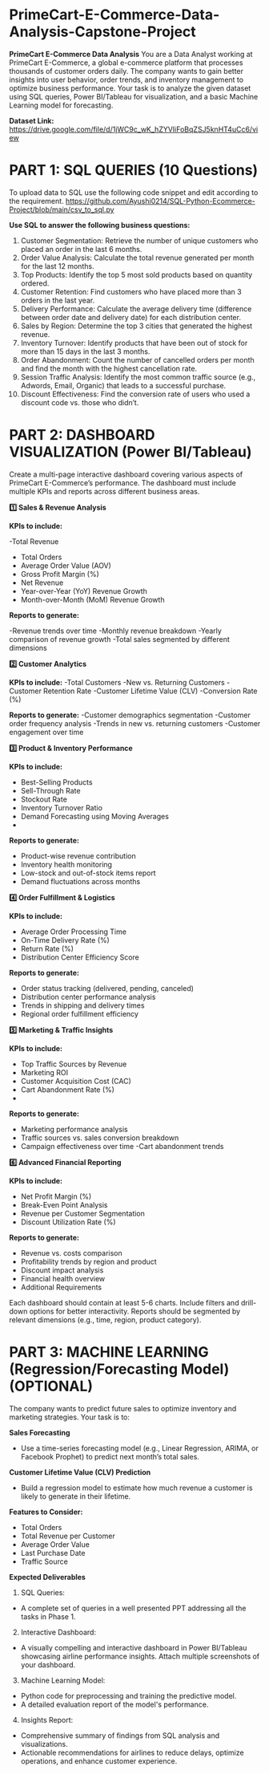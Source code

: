 # PrimeCart-E-Commerce-Data-Analysis-Capstone-Project

**PrimeCart E-Commerce Data Analysis**
You are a Data Analyst working at PrimeCart E-Commerce, a global e-commerce platform that processes thousands of customer orders daily. The company wants to gain better insights into user behavior, order trends, and inventory management to optimize business performance. Your task is to analyze the given dataset using SQL queries, Power BI/Tableau for visualization, and a basic Machine Learning model for forecasting.

**Dataset Link:** https://drive.google.com/file/d/1jWC9c_wK_hZYVIiFoBqZSJ5knHT4uCc6/view


# PART 1: SQL QUERIES (10 Questions)

To upload data to SQL use the following code snippet and edit according to the requirement.
https://github.com/Ayushi0214/SQL-Python-Ecommerce-Project/blob/main/csv_to_sql.py

**Use SQL to answer the following business questions:**
 

1. Customer Segmentation: Retrieve the number of unique customers who placed an order in the last 6 months.
2. Order Value Analysis: Calculate the total revenue generated per month for the last 12 months.
3. Top Products: Identify the top 5 most sold products based on quantity ordered.
4. Customer Retention: Find customers who have placed more than 3 orders in the last year.
5. Delivery Performance: Calculate the average delivery time (difference between order date and delivery date) for each distribution center.
6. Sales by Region: Determine the top 3 cities that generated the highest revenue.
7. Inventory Turnover: Identify products that have been out of stock for more than 15 days in the last 3 months.
8. Order Abandonment: Count the number of cancelled orders per month and find the month with the highest cancellation rate.
9. Session Traffic Analysis: Identify the most common traffic source (e.g., Adwords, Email, Organic) that leads to a successful purchase.
10. Discount Effectiveness: Find the conversion rate of users who used a discount code vs. those who didn’t.

# PART 2: DASHBOARD VISUALIZATION (Power BI/Tableau)

Create a multi-page interactive dashboard covering various aspects of PrimeCart E-Commerce’s performance. The dashboard must include multiple KPIs and reports across different business areas.

**1️⃣ Sales & Revenue Analysis**

**KPIs to include:**

-Total Revenue
- Total Orders
- Average Order Value (AOV)
- Gross Profit Margin (%)
- Net Revenue
- Year-over-Year (YoY) Revenue Growth
- Month-over-Month (MoM) Revenue Growth

**Reports to generate:**

-Revenue trends over time
-Monthly revenue breakdown
-Yearly comparison of revenue growth
-Total sales segmented by different dimensions

**2️⃣ Customer Analytics**

**KPIs to include:**
-Total Customers
-New vs. Returning Customers
-Customer Retention Rate
-Customer Lifetime Value (CLV)
-Conversion Rate (%)

**Reports to generate:**
-Customer demographics segmentation
-Customer order frequency analysis
-Trends in new vs. returning customers
-Customer engagement over time

**3️⃣ Product & Inventory Performance**

**KPIs to include:**
- Best-Selling Products
- Sell-Through Rate
- Stockout Rate
- Inventory Turnover Ratio
- Demand Forecasting using Moving Averages
- 
**Reports to generate:**
- Product-wise revenue contribution
- Inventory health monitoring
- Low-stock and out-of-stock items report
- Demand fluctuations across months

**4️⃣ Order Fulfillment & Logistics**

**KPIs to include:**
- Average Order Processing Time
- On-Time Delivery Rate (%)
- Return Rate (%)
- Distribution Center Efficiency Score

**Reports to generate:**
- Order status tracking (delivered, pending, canceled)
- Distribution center performance analysis
- Trends in shipping and delivery times
- Regional order fulfillment efficiency

**5️⃣ Marketing & Traffic Insights**

**KPIs to include:**
- Top Traffic Sources by Revenue
- Marketing ROI
- Customer Acquisition Cost (CAC)
- Cart Abandonment Rate (%)
- 
**Reports to generate:**
- Marketing performance analysis
- Traffic sources vs. sales conversion breakdown
- Campaign effectiveness over time
-Cart abandonment trends

**6️⃣ Advanced Financial Reporting**

**KPIs to include:**
- Net Profit Margin (%)
- Break-Even Point Analysis
- Revenue per Customer Segmentation
- Discount Utilization Rate (%)
  
**Reports to generate:**
- Revenue vs. costs comparison
- Profitability trends by region and product
- Discount impact analysis
- Financial health overview
- Additional Requirements

Each dashboard should contain at least 5-6 charts.
Include filters and drill-down options for better interactivity.
Reports should be segmented by relevant dimensions (e.g., time, region, product category).

# PART 3: MACHINE LEARNING (Regression/Forecasting Model)    (OPTIONAL)
 The company wants to predict future sales to optimize inventory and marketing strategies. Your task is to:

**Sales Forecasting**
- Use a time-series forecasting model (e.g., Linear Regression, ARIMA, or Facebook Prophet) to predict next month’s total sales.

**Customer Lifetime Value (CLV) Prediction**
- Build a regression model to estimate how much revenue a customer is likely to generate in their lifetime.

**Features to Consider:**

- Total Orders
- Total Revenue per Customer
- Average Order Value
- Last Purchase Date
- Traffic Source
  
**Expected Deliverables**
  
1. SQL Queries:
- A complete set of queries in a well presented PPT addressing all the tasks in Phase 1.

2. Interactive Dashboard:
- A visually compelling and interactive dashboard in Power BI/Tableau showcasing airline performance insights. Attach multiple screenshots of your dashboard. 

3. Machine Learning Model:
- Python code for preprocessing and training the predictive model.
- A detailed evaluation report of the model's performance.

4. Insights Report:
- Comprehensive summary of findings from SQL analysis and visualizations.
- Actionable recommendations for airlines to reduce delays, optimize operations, and enhance customer experience.
